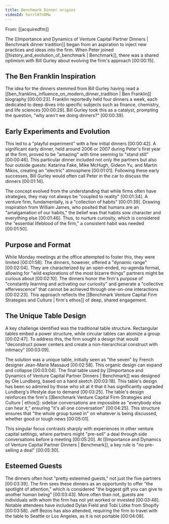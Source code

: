 ```yaml
---
title: Benchmark Dinner origins
videoId: horrlH7n8Mw
---
```


From: [[acquiredfm]] <br/> 

The [[Importance and Dynamics of Venture Capital Partner Dinners | Benchmark dinner tradition]] began from an aspiration to inject new practices and ideas into the firm. When Peter joined [[history_and_evolution_of_benchmark | Benchmark]], there was a shared optimism with Bill Gurley about evolving the firm's approach [00:00:15].

## The Ben Franklin Inspiration
The idea for the dinners stemmed from Bill Gurley having read a [[ben_franklins_influence_on_modern_dinner_tradition | Ben Franklin]] biography [00:00:23]. Franklin reportedly held four dinners a week, each dedicated to deep dives into specific subjects such as finance, chemistry, and life sciences [00:00:29]. Bill Gurley took this as a catalyst, prompting the question, "why aren't we doing dinners?" [00:00:39].

## Early Experiments and Evolution
This led to a "playful experiment" with a few initial dinners [00:00:42]. A significant early dinner, held around 2006 or 2007 during Peter's first year at the firm, proved to be "amazing" with time seeming to "stand still" [00:00:46]. This particular dinner included not only the partners but also four outside guests: Katarina Fake, Mike McHugh, Gideon Yu, and Martin Mikos, creating an "electric" atmosphere [00:01:01]. Following these early successes, Bill Gurley would often call Peter in the car to discuss the dinners [00:01:14].

The concept evolved from the understanding that while firms often have strategies, they may not always be "coupled to reality" [00:01:34]. A venture firm, fundamentally, is a "collection of habits" [00:01:39]. Drawing inspiration from William James, who posited that humans are an "amalgamation of our habits," the belief was that habits sow character and everything else [00:01:46]. Thus, to nurture curiosity, which is considered the "essential lifeblood of the firm," a consistent habit was needed [00:01:50].

## Purpose and Format
While Monday meetings at the office attempted to foster this, they were limited [00:01:58]. The dinners, however, offered a "dynamic range" [00:02:04]. They are characterized by an open-ended, no-agenda format, allowing for "wild explorations of the most bizarre things" partners might be curious about [00:02:10]. The dinners honor the firm's purpose of "constantly learning and activating our curiosity" and generate a "collective effervescence" that cannot be achieved through one-on-one interactions [00:02:23]. This approach reflects the [[Benchmark Venture Capital Firm Strategies and Culture | firm's ethos]] of deep, shared engagement.

## The Unique Table Design
A key challenge identified was the traditional table structure. Rectangular tables embed a power structure, while circular tables can atomize a group [00:02:47]. To address this, the firm sought a design that would "deconstruct power centers and create a non-hierarchical construct with intimacy" [00:03:09].

The solution was a unique table, initially seen as "the seven" by French designer Jean-Marie Massaud [00:02:58]. This organic design can expand and collapse [00:03:04]. The final table used by [[Importance and Dynamics of Venture Capital Partner Dinners | Benchmark]] was designed by Ole Lundberg, based on a hand sketch [00:03:18]. This table's design has been so admired by those who sit at it that it has significantly upgraded Lundberg's lifestyle due to demand [00:03:25]. The table's design reinforces the firm's [[Benchmark Venture Capital Firm Strategies and Culture | ethos]]: sidebar conversations are impossible as "everybody else can hear it," ensuring "it's all one conversation" [00:04:25]. This structure ensures that "the whole group tuned in" on whatever is being discussed, whether good or tough news [00:05:01].

This singular focus contrasts sharply with experiences in other venture capital settings, where partners might "pre-sell" a deal through side conversations before a meeting [00:05:20]. At [[Importance and Dynamics of Venture Capital Partner Dinners | Benchmark]], a key rule is "no pre-selling a deal" [00:05:30].

## Esteemed Guests
The dinners often host "pretty esteemed guests," not just the five partners [00:03:39]. The firm sees these dinners as an opportunity to offer "the spotlight of attention," which is considered "the biggest gift you can give to another human being" [00:03:43]. More often than not, guests are individuals with whom the firm has not yet worked or invested [00:03:48]. Notable attendees have included Dylan Field and Tobi Lütke from Shopify [00:03:58]. Jeff Bezos has also attended, requiring the firm to travel with the table to Seattle or Los Angeles, as it is not portable [00:04:08].